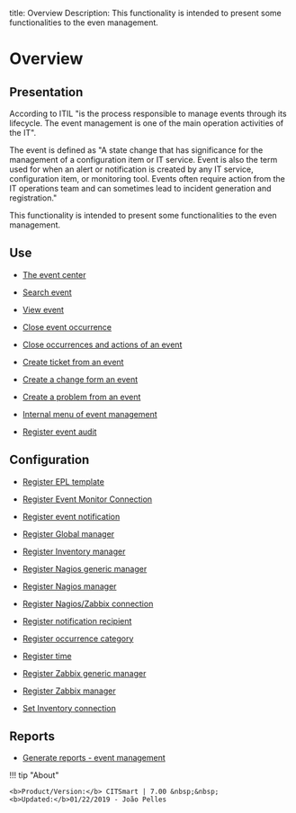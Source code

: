 title: Overview
Description: This functionality is intended to present some functionalities to the even management.
# Overview

Presentation
----------------

According to ITIL "is the process responsible to manage events through its
lifecycle. The event management is one of the main operation activities of the
IT".

The event is defined as "A state change that has significance for the management
of a configuration item or IT service. Event is also the term used for when an
alert or notification is created by any IT service, configuration item, or
monitoring tool. Events often require action from the IT operations team and can
sometimes lead to incident generation and registration."

This functionality is intended to present some functionalities to the even
management.

Use
-------

- [The event center](/en-us/citsmart-7/processes/event/use/the-event-center.html)

- [Search event](/en-us/citsmart-7/processes/event/use/search-event.html)

- [View event](/en-us/citsmart-7/processes/event/use/view-event.html)

- [Close event occurrence](/en-us/citsmart-7/processes/event/use/close-event-occurrence.html)

- [Close occurrences and actions of an event](/en-us/citsmart-7/processes/event/use/close-occurences-and-actions.html)

- [Create ticket from an event](/en-us/citsmart-7/processes/event/use/create-ticket-from-an-event.html)

- [Create a change form an event](/en-us/citsmart-7/processes/event/use/create-change-from-an-event.html)

- [Create a problem from an event](/en-us/citsmart-7/processes/event/use/create-a-problem-from-an-event.html)

- [Internal menu of event management](/en-us/citsmart-7/processes/event/use/internal-menu-of-event.html)

- [Register event audit](/en-us/citsmart-7/processes/event/use/register-event-audit.html)

Configuration
-----------------

- [Register EPL template](/en-us/citsmart-7/processes/event/configuration/register-epl-template.html)

- [Register Event Monitor Connection](/en-us/citsmart-7/processes/event/configuration/register-event-monitor-connection.html)

- [Register event notification](/en-us/citsmart-7/processes/event/configuration/register-event-notification.html)

- [Register Global manager](/en-us/citsmart-7/processes/event/configuration/register-global-manager.html)

- [Register Inventory manager](/en-us/citsmart-7/processes/event/configuration/register-inventory-manager.html)

- [Register Nagios generic manager](/en-us/citsmart-7/processes/event/configuration/register-nagios-generic-manager.html)

- [Register Nagios manager](/en-us/citsmart-7/processes/event/configuration/register-nagios-manager.html)

- [Register Nagios/Zabbix connection](/en-us/citsmart-7/processes/event/configuration/register-nagios-zabbix-connection.html)

- [Register notification recipient](/en-us/citsmart-7/processes/event/configuration/register-notification-recipient.html)

- [Register occurrence category](/en-us/citsmart-7/processes/event/configuration/register-occurence-category.html)

- [Register time](/en-us/citsmart-7/processes/event/configuration/register-time.html)

- [Register Zabbix generic manager](/en-us/citsmart-7/processes/event/configuration/register-zabbix-generic-manager.html)

- [Register Zabbix manager](/en-us/citsmart-7/processes/event/configuration/register-zabbix-manager.html)

- [Set Inventory connection](/en-us/citsmart-7/processes/event/configuration/set-inventory-connection.html)

Reports
-----------

- [Generate reports - event management](/en-us/citsmart-7/processes/event/use/generate-reports-event-management.html)  

!!! tip "About"

    <b>Product/Version:</b> CITSmart | 7.00 &nbsp;&nbsp;
    <b>Updated:</b>01/22/2019 - João Pelles  
	

